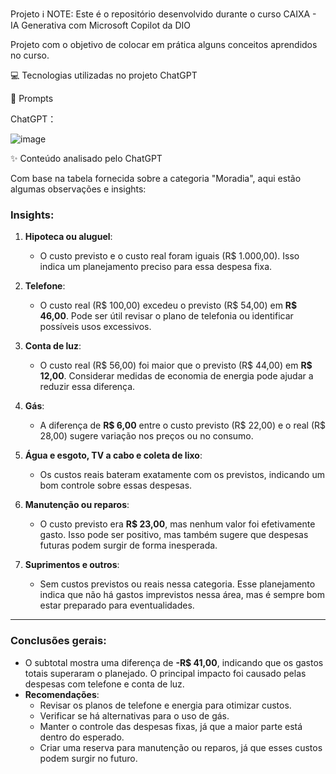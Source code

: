 Projeto 
ℹ️ NOTE: Este é o repositório desenvolvido durante o curso CAIXA - IA Generativa com Microsoft Copilot da DIO

Projeto com o objetivo de colocar em prática alguns conceitos aprendidos no curso. 


💻 Tecnologias utilizadas no projeto
ChatGPT

🧠 Prompts

ChatGPT：

![image](https://github.com/user-attachments/assets/74e33a1a-b247-4304-97ea-75b2b7c76cf8)


✨ Conteúdo analisado pelo ChatGPT 


Com base na tabela fornecida sobre a categoria "Moradia", aqui estão algumas observações e insights:

### **Insights:**
1. **Hipoteca ou aluguel**:
   - O custo previsto e o custo real foram iguais (R$ 1.000,00). Isso indica um planejamento preciso para essa despesa fixa.

2. **Telefone**:
   - O custo real (R$ 100,00) excedeu o previsto (R$ 54,00) em **R$ 46,00**. Pode ser útil revisar o plano de telefonia ou identificar possíveis usos excessivos.

3. **Conta de luz**:
   - O custo real (R$ 56,00) foi maior que o previsto (R$ 44,00) em **R$ 12,00**. Considerar medidas de economia de energia pode ajudar a reduzir essa diferença.

4. **Gás**:
   - A diferença de **R$ 6,00** entre o custo previsto (R$ 22,00) e o real (R$ 28,00) sugere variação nos preços ou no consumo.

5. **Água e esgoto, TV a cabo e coleta de lixo**:
   - Os custos reais bateram exatamente com os previstos, indicando um bom controle sobre essas despesas.

6. **Manutenção ou reparos**:
   - O custo previsto era **R$ 23,00**, mas nenhum valor foi efetivamente gasto. Isso pode ser positivo, mas também sugere que despesas futuras podem surgir de forma inesperada.

7. **Suprimentos e outros**:
   - Sem custos previstos ou reais nessa categoria. Esse planejamento indica que não há gastos imprevistos nessa área, mas é sempre bom estar preparado para eventualidades.

---

### **Conclusões gerais:**
- O subtotal mostra uma diferença de **-R$ 41,00**, indicando que os gastos totais superaram o planejado. O principal impacto foi causado pelas despesas com telefone e conta de luz.
- **Recomendações**:
  - Revisar os planos de telefone e energia para otimizar custos.
  - Verificar se há alternativas para o uso de gás.
  - Manter o controle das despesas fixas, já que a maior parte está dentro do esperado.
  - Criar uma reserva para manutenção ou reparos, já que esses custos podem surgir no futuro. 

